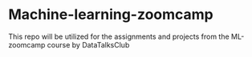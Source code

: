 # Machine-learning-zoomcamp

This repo will be utilized for the assignments and projects from the ML-zoomcamp course by DataTalksClub

